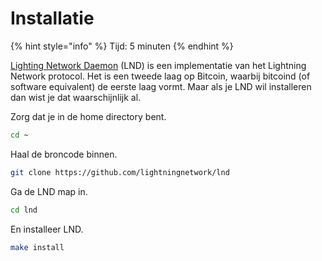 # Installatie

{% hint style="info" %}
Tijd: 5 minuten
{% endhint %}

[Lighting Network Daemon](https://github.com/lightningnetwork/lnd#lightning-network-daemon) \(LND\) is een implementatie van het Lightning Network protocol. Het is een tweede laag op Bitcoin, waarbij bitcoind \(of software equivalent\) de eerste laag vormt. Maar als je LND wil installeren dan wist je dat waarschijnlijk al.

Zorg dat je in de home directory bent.

```bash
cd ~
```

Haal de broncode binnen.

```bash
git clone https://github.com/lightningnetwork/lnd
```

Ga de LND map in.

```bash
cd lnd
```

En installeer LND.

```bash
make install
```

